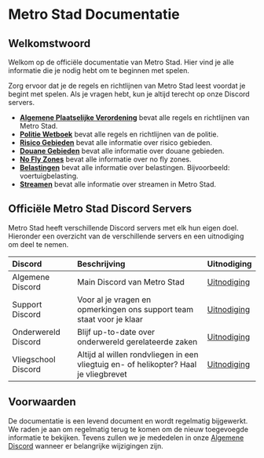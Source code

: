 # Metro Stad Documentatie

## Welkomstwoord

Welkom op de officiële documentatie van Metro Stad. Hier vind je alle informatie die je nodig hebt om te beginnen met spelen.

Zorg ervoor dat je de regels en richtlijnen van Metro Stad leest voordat je begint met spelen. Als je vragen hebt, kun je altijd terecht op onze Discord servers.

- [**Algemene Plaatselijke Verordening**](apv.md) bevat alle regels en richtlijnen van Metro Stad.
- [**Politie Wetboek**](politie_wetboek.md) bevat alle regels en richtlijnen van de politie.
- [**Risico Gebieden**](risico_gebieden.md) bevat alle informatie over risico gebieden.
- [**Douane Gebieden**](douane_gebieden.md) bevat alle informatie over douane gebieden.
- [**No Fly Zones**](no_fly_zones.md) bevat alle informatie over no fly zones.
- [**Belastingen**](belastingen.md) bevat alle informatie over belastingen. Bijvoorbeeld: voertuigbelasting.
- [**Streamen**](streamen.md) bevat alle informatie over streamen in Metro Stad.

## Officiële Metro Stad Discord Servers

Metro Stad heeft verschillende Discord servers met elk hun eigen doel. Hieronder een overzicht van de verschillende servers en een uitnodiging om deel te nemen.

| Discord             | Beschrijving                                                                         | Uitnodiging                                  |
|:--------------------|:-------------------------------------------------------------------------------------|:---------------------------------------------|
| Algemene Discord    | Main Discord van Metro Stad                                                          | [Uitnodiging](https://discord.gg/metrostad)  |
| Support Discord     | Voor al je vragen en opmerkingen ons support team staat voor je klaar                | [Uitnodiging](https://discord.gg/TpsvX56XnQ) |
| Onderwereld Discord | Blijf up-to-date over onderwereld gerelateerde zaken                                 | [Uitnodiging](https://discord.gg/jJePqGKC9m) |
| Vliegschool Discord | Altijd al willen rondvliegen in een vliegtuig en- of helikopter? Haal je vliegbrevet | [Uitnodiging](https://discord.gg/sYfAbVR32N) |

## Voorwaarden
De documentatie is een levend document en wordt regelmatig bijgewerkt. We raden je aan om regelmatig terug te komen om de nieuw toegevoegde informatie te bekijken. Tevens zullen we je mededelen in onze [Algemene Discord](https://discord.gg/metrostad) wanneer er belangrijke wijzigingen zijn.